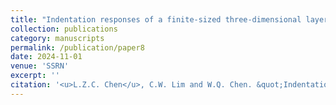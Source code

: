 ```yaml
---
title: "Indentation responses of a finite-sized three-dimensional layered cylinder"
collection: publications
category: manuscripts
permalink: /publication/paper8
date: 2024-11-01
venue: 'SSRN'
excerpt: ''
citation: '<u>L.Z.C. Chen</u>, C.W. Lim and W.Q. Chen. &quot;Indentation responses of a finite-sized three-dimensional layered cylinder. &quot; <i>SSRN</i>, 2025.'
---
```

